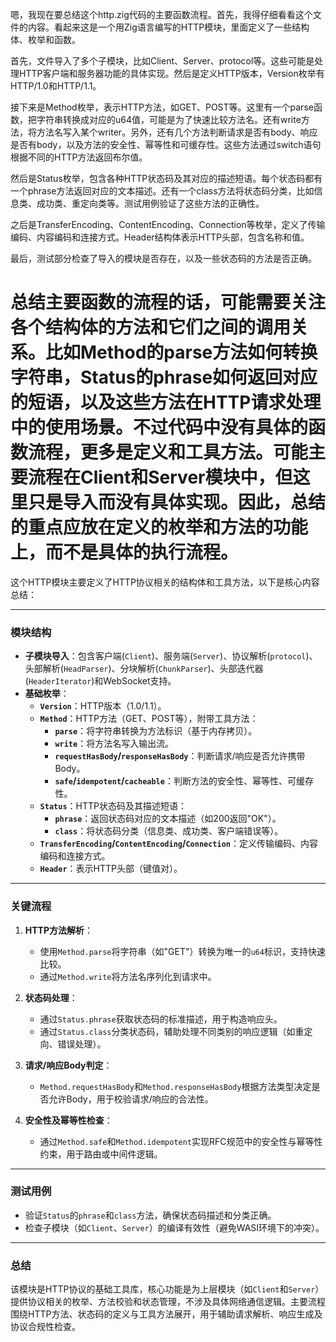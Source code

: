 嗯，我现在要总结这个http.zig代码的主要函数流程。首先，我得仔细看看这个文件的内容。看起来这是一个用Zig语言编写的HTTP模块，里面定义了一些结构体、枚举和函数。

首先，文件导入了多个子模块，比如Client、Server、protocol等。这些可能是处理HTTP客户端和服务器功能的具体实现。然后是定义HTTP版本，Version枚举有HTTP/1.0和HTTP/1.1。

接下来是Method枚举，表示HTTP方法，如GET、POST等。这里有一个parse函数，把字符串转换成对应的u64值，可能是为了快速比较方法名。还有write方法，将方法名写入某个writer。另外，还有几个方法判断请求是否有body、响应是否有body，以及方法的安全性、幂等性和可缓存性。这些方法通过switch语句根据不同的HTTP方法返回布尔值。

然后是Status枚举，包含各种HTTP状态码及其对应的描述短语。每个状态码都有一个phrase方法返回对应的文本描述。还有一个class方法将状态码分类，比如信息类、成功类、重定向类等。测试用例验证了这些方法的正确性。

之后是TransferEncoding、ContentEncoding、Connection等枚举，定义了传输编码、内容编码和连接方式。Header结构体表示HTTP头部，包含名称和值。

最后，测试部分检查了导入的模块是否存在，以及一些状态码的方法是否正确。

总结主要函数的流程的话，可能需要关注各个结构体的方法和它们之间的调用关系。比如Method的parse方法如何转换字符串，Status的phrase如何返回对应的短语，以及这些方法在HTTP请求处理中的使用场景。不过代码中没有具体的函数流程，更多是定义和工具方法。可能主要流程在Client和Server模块中，但这里只是导入而没有具体实现。因此，总结的重点应放在定义的枚举和方法的功能上，而不是具体的执行流程。
================================================
这个HTTP模块主要定义了HTTP协议相关的结构体和工具方法，以下是核心内容总结：

---

### **模块结构**
- **子模块导入**：包含客户端(`Client`)、服务端(`Server`)、协议解析(`protocol`)、头部解析(`HeadParser`)、分块解析(`ChunkParser`)、头部迭代器(`HeaderIterator`)和WebSocket支持。
- **基础枚举**：
  - **`Version`**：HTTP版本（1.0/1.1）。
  - **`Method`**：HTTP方法（GET、POST等），附带工具方法：
    - **`parse`**：将字符串转换为方法标识（基于内存拷贝）。
    - **`write`**：将方法名写入输出流。
    - **`requestHasBody`/`responseHasBody`**：判断请求/响应是否允许携带Body。
    - **`safe`/`idempotent`/`cacheable`**：判断方法的安全性、幂等性、可缓存性。
  - **`Status`**：HTTP状态码及其描述短语：
    - **`phrase`**：返回状态码对应的文本描述（如200返回"OK"）。
    - **`class`**：将状态码分类（信息类、成功类、客户端错误等）。
  - **`TransferEncoding`/`ContentEncoding`/`Connection`**：定义传输编码、内容编码和连接方式。
  - **`Header`**：表示HTTP头部（键值对）。

---

### **关键流程**
1. **HTTP方法解析**：
   - 使用`Method.parse`将字符串（如"GET"）转换为唯一的`u64`标识，支持快速比较。
   - 通过`Method.write`将方法名序列化到请求中。

2. **状态码处理**：
   - 通过`Status.phrase`获取状态码的标准描述，用于构造响应头。
   - 通过`Status.class`分类状态码，辅助处理不同类别的响应逻辑（如重定向、错误处理）。

3. **请求/响应Body判定**：
   - `Method.requestHasBody`和`Method.responseHasBody`根据方法类型决定是否允许Body，用于校验请求/响应的合法性。

4. **安全性及幂等性检查**：
   - 通过`Method.safe`和`Method.idempotent`实现RFC规范中的安全性与幂等性约束，用于路由或中间件逻辑。

---

### **测试用例**
- 验证`Status`的`phrase`和`class`方法，确保状态码描述和分类正确。
- 检查子模块（如`Client`、`Server`）的编译有效性（避免WASI环境下的冲突）。

---

### **总结**
该模块是HTTP协议的基础工具库，核心功能是为上层模块（如`Client`和`Server`）提供协议相关的枚举、方法校验和状态管理，不涉及具体网络通信逻辑。主要流程围绕HTTP方法、状态码的定义与工具方法展开，用于辅助请求解析、响应生成及协议合规性检查。